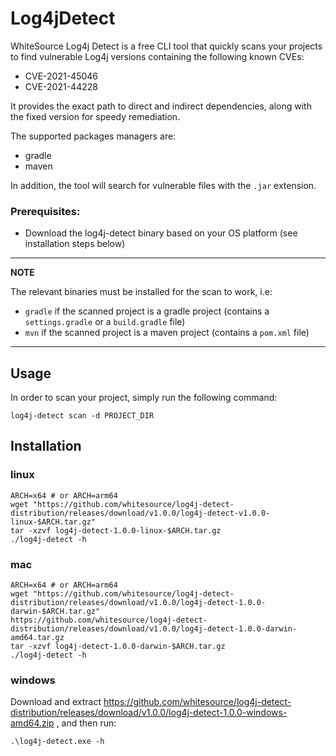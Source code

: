 # Log4jDetect

WhiteSource Log4j Detect is a free CLI tool that quickly scans your projects to find vulnerable Log4j versions
containing the following known CVEs:

* CVE-2021-45046
* CVE-2021-44228

It provides the exact path to direct and indirect dependencies, along with the fixed version for speedy remediation.

The supported packages managers are:

* gradle
* maven

In addition, the tool will search for vulnerable files with the `.jar` extension.

### Prerequisites:

* Download the log4j-detect binary based on your OS platform (see installation steps below)

---
**NOTE**

The relevant binaries must be installed for the scan to work, i.e:

* `gradle` if the scanned project is a gradle project (contains a `settings.gradle` or a `build.gradle` file)
* `mvn` if the scanned project is a maven project (contains a `pom.xml` file)

---

## Usage

In order to scan your project, simply run the following command:

```shell
log4j-detect scan -d PROJECT_DIR
```

## Installation

### linux

```shell
ARCH=x64 # or ARCH=arm64
wget "https://github.com/whitesource/log4j-detect-distribution/releases/download/v1.0.0/log4j-detect-v1.0.0-linux-$ARCH.tar.gz"
tar -xzvf log4j-detect-1.0.0-linux-$ARCH.tar.gz
./log4j-detect -h
```

### mac

```shell
ARCH=x64 # or ARCH=arm64 
wget "https://github.com/whitesource/log4j-detect-distribution/releases/download/v1.0.0/log4j-detect-1.0.0-darwin-$ARCH.tar.gz"
https://github.com/whitesource/log4j-detect-distribution/releases/download/v1.0.0/log4j-detect-1.0.0-darwin-amd64.tar.gz
tar -xzvf log4j-detect-1.0.0-darwin-$ARCH.tar.gz
./log4j-detect -h
```

### windows

Download and
extract https://github.com/whitesource/log4j-detect-distribution/releases/download/v1.0.0/log4j-detect-1.0.0-windows-amd64.zip
, and then run:

```shell
.\log4j-detect.exe -h
```